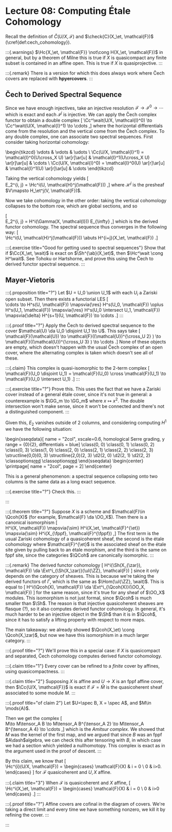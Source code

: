 # Lecture 08: Computing Étale Cohomology

Recall the definition of $\check{C}(U/X, \mathcal{F})$ and $\check{C}(X_\et, \mathcal{F})$ (\cref{def:cech_cohomology}).


:::{.warnings}
$\Hc{X_\et, \mathcal{F}} \not\cong H(X_\et, \mathcal{F})$ in general, but by a theorem of Milne this is true if $X$ is quasicompact any finite subset is contained in an affine open.
This is true if $X$ is quasiprojective.
:::

:::{.remark}
There is a version for which this does always work where Čech covers are replaced with **hpyercovers**.
:::

## Čech to Derived Spectral Sequence

Since we have enough injectives, take an injective resolution $\mathcal{F}\to \mathcal{I}^0 \to \cdots$ which is exact and each $\mathcal{I}^j$ is injective.
We can apply the Čech complex functor to obtain a double complex 
\[
\Cc^\wait(U/X, \mathcal{I}^0) \to \Cc^\wait(U/X, \mathcal{I}^1) \to \cdots
,\]
where the horizontal differentials come from the resolution and the vertical come from the Čech complex.
To any double complex, one can associate two spectral sequences.
First consider taking horizontal cohomology:

\begin{tikzcd}
\vdots 
  & \vdots 
  & \udots 
  \\
\Cc(U/X, \mathcal{I}^1) 
  = \mathcal{I}^0(U\cross_X U) 
    \ar[r]\ar[u]
  & \mathcal{I}^1(U\cross_X U)
    \ar[r]\ar[u]
  & \cdots 
  \\
\Cc(U/X, \mathcal{I}^0) 
  = \mathcal{I}^0(U)
    \ar[r]\ar[u]
  & \mathcal{I}^1(U)
    \ar[r]\ar[u]
  & \cdots
\end{tikzcd}

Taking the vertical cohomology yields
\[  
E_2^{i, j} = \Hc^i(U, \mathcal{H}^j(\mathcal{F}))
,\]
where $\mathcal{H}^j$ is the presheaf $V\mapsto H_\et^j(V, \mathcal{F})$.

Now we take cohomology in the other order: taking the vertical cohomology collapses to the bottom row, which are global sections, and so

\[  
E_2^{i, j} = H^i(\Gamma(X, \mathcal{I}))  E_{\infty}
,\]
which is the derived functor cohomology.
The spectral sequence thus converges in the following way:
\[  
\Hc^i(U, \mathcal{H}^j(\mathcal{F})) \abuts H^{i+j}(X_\et, \mathcal{F})
.\]

:::{.exercise title="Good for getting used to spectral sequences"}
Show that if $\Cc(X_\et, \wait)$ is exact on $\Sh^{\ab}(X_\et)$, then $\Hc^\wait \cong H^\wait$.
See Tohoku or Hartshorne, and prove this using the Čech to derived functor spectral sequence.
:::

## Mayer-Vietoris

:::{.proposition title="?"}
Let $U = U_0 \union U_1$ with each $U_i$ a Zariski open subset.
Then there exists a functorial LES
\[  
\cdots \to
H^s(U, \mathcal{F}) \mapsvia{\res} 
H^s(U_0, \mathcal{F}) \oplus H^s(U_1, \mathcal{F}) \mapsvia{\res} 
H^s(U_0 \intersect U_1, \mathcal{F}) \mapsvia{\delta}
H^{s+1}(U, \mathcal{F}) \to 
\cdots
.\]
:::

:::{.proof title="?"}
Apply the Čech to derived spectral sequence to the cover $\mathcal{U} \da U_0 \disjoint U_1 \to U$.
This says take
\[  
\mathcal{F}(\mathcal{U}) \to 
\mathcal{F}((\mathcal{U})^{\cross_U 2} ) \to
\mathcal{F}((\mathcal{U})^{\cross_U 3} ) \to
\cdots
.\]
None of these objects are empty, which doesn't happen with the usual Čech complex of an open cover, where the alternating complex is taken which doesn't see all of these.

:::{.claim}
This complex is quasi-isomorphic to the 2-term complex
\[  
\mathcal{F}(U_0 \disjoint U_1) = \mathcal{F}(U_0) \cross \mathcal{F}(U_1) \to
\mathcal{F}(U_0 \intersect U_1)
.\]
:::

:::{.exercise title="?"}
Prove this.
This uses the fact that we have a Zariski cover instead of a general étale cover, since it's not true in general: a counterexample is $\GG_m \to \GG_m$ where $x\mapsto x^2$. 
The double intersection won't make sense, since it won't be connected and there's not a distinguished component.
:::

Given this, $E_2$ vanishes outside of 2 columns, and considering computing $H^1$ we have the following situation:

\begin{sseqdata}[ name = "2col", xscale=0.6, homological Serre grading, y range = {0}{2}, differentials = blue]
\class(0, 0)
\class(0, 1)
\class(0, 2)
\class(0, 3)
\class(1, 0)
\class(2, 0)
\class(2, 1)
\class(2, 2)
\class(2, 3)
\structline(0,0)(0, 3)
\structline(2,0)(2, 3)
\d2(2, 0)
\d2(2, 1)
\d2(2, 2)
\classoptions[red](1,0,1)
\classoptions[red](0,1,1)
\end{sseqdata}
\begin{center}
\printpage[ name = "2col", page = 2]
\end{center}

This is a general phenomenon: a spectral sequence collapsing onto two columns is the same data as a long exact sequence.

:::{.exercise title="?"}
Check this.
:::

:::


:::{.theorem title="?"}
Suppose $X$ is a scheme and $\mathcal{F}\in \Qcoh(X)$ (for example, $\mathcal{F} \da \OO_X$).
Then there is a canonical isomorphism
\[  
H^i(X, \mathcal{F}) \mapsvia{\sim} H^i(X_\et, \mathcal{F}^{\et}) \mapsvia{\sim} H^i(X_{\fppf}, \mathcal{F}^{\fppf})
,\]
The first term is the usual Zariski cohomology of a quasicoherent sheaf, the second is the étale cohomology where $\mathcal{F}^{\et}$ is the associated sheaf on the étale site given by pulling back to an étale morphism, and the third is the same on fppf site, since the categories $\QCoh$ are canonically isomorphic.
:::

:::{.remark}
The derived functor cohomology 
\[
H^i(\Sh(X_{\zar}), \mathcal{F}) \da \Ext^i_{\Sh(X_\zar)}(\ul{\ZZ}, \mathcal{F})
\]
since it only depends on the category of sheaves.
This is because we're taking the derived functors of $\Gamma$, which is the same as $\Hom(\ul{\ZZ}, \wait)$.
This is equal to 
\[
H^i(\Qcoh(X), \mathcal{F}) \da \Ext^i_{\Qcoh(X)}(\OO_X, \mathcal{F})
\]
for the same reason, since it's true for any sheaf of $\OO_X$ modules.
This isomorphism is not just formal, since $\Qcoh$ is much smaller than $\Sh$.
The reason is that injective quasicoherent sheaves are flasque (?), so it also computes derived functor cohomology.
In general, it's much harder to be an injective object in the $\Sh$ than it is in $\Qcoh$, since it has to satisfy a lifting property with respect to more maps.

The main takeaway: we already showed $\Qcoh(X_\et) \cong \Qcoh(X_\zar)$, but now we have this isomorphism in a much larger category.
:::


:::{.proof title="?"}
We'll prove this in a special case: if $X$ is quasicompact and separated, Čech cohomology computes derived functor cohomology.

:::{.claim title="1"}
Every cover can be refined to a *finite* cover by affines, using quasicompactness.
:::

:::{.claim title="2"}
Supposing $X$ is affine and $U\to X$ is an fppf affine cover, then $\Cc{U/X, \mathcal{F}}$ is exact if $\mathcal{F} = \hat M$ is the quasicoherent sheaf associated to some module $M$.
:::

:::{.proof title="of claim 2"}
Let $U=\spec B, X = \spec A$, and $M\in \mods{A}$.

Then we get the complex
\[  
M\to
M\tensor_A B \to 
M\tensor_A B^{\tensor_A 2} \to 
M\tensor_A B^{\tensor_A 4} \to 
\cdots
,\]
which is the *Amitsur complex*.
We showed that $M$ was the kernel of the first map, and we argued that since $B$ was an fppf $A\dash$algebra, we can check this after tensoring with $B$, in which case we had a section which yielded a nullhomotopy.
This complex is exact as in the argument used in the proof of descent.
:::

By this claim, we know that
\[  
\Hc^{i}(U/X, \mathcal{F}) = 
\begin{cases}
\mathcal{F}(X) & i = 0 \\
0              & i>0.
\end{cases}
\]
for $\mathcal{F}$ quasicoherent and $U, X$ affine.

:::{.claim title="3"}
When $\mathcal{F}$ is quasicoherent and $X$ affine,
\[  
\Hc^i(X_\et, \mathcal{F}) = 
\begin{cases}
\mathcal{F}(X) & i = 0 \\
0              & i>0
\end{cases}
.\]
:::

:::{.proof title="?"}
Affine covers are cofinal in the diagram of covers.
We're taking a direct limit and every time we have something nonzero, we kill it by refining the cover.
:::



:::



